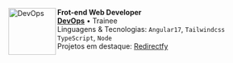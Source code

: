 [<img align="left" height="94px" width="94px" alt="DevOps" src="https://github.com/sans-script/sans-script/assets/84801905/54f71c6f-bbe8-4b4f-a80d-63641bfba28f"/>](https://devops.tec.br/)

**Frot-end Web Developer** \
[**DevOps**](https://rocketseat.com.br/) • Trainee \
Linguagens & Tecnologias: `Angular17`, `Tailwindcss` `TypeScript`, `Node`\
Projetos em destaque: [Redirectfy]()
